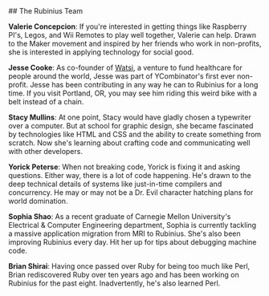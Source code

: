 <section>
## The Rubinius Team

**Valerie Concepcion**: If you're interested in getting things like Raspberry
PI's, Legos, and Wii Remotes to play well together, Valerie can help. Drawn to
the Maker movement and inspired by her friends who work in non-profits, she is
interested in applying technology for social good.

**Jesse Cooke**: As co-founder of [Watsi](https://watsi.org/), a venture to
fund healthcare for people around the world, Jesse was part of YCombinator's
first ever non-profit. Jesse has been contributing in any way he can to
Rubinius for a long time. If you visit Portland, OR, you may see him riding
this weird bike with a belt instead of a chain.

**Stacy Mullins**: At one point, Stacy would have gladly chosen a typewriter
over a computer. But at school for graphic design, she became fascinated by
technologies like HTML and CSS and the ability to create something from
scratch. Now she's learning about crafting code and communicating well with
other developers.

**Yorick Peterse**: When not breaking code, Yorick is fixing it and asking
questions. Either way, there is a lot of code happening. He's drawn to the
deep technical details of systems like just-in-time compilers and concurrency.
He may or may not be a Dr. Evil character hatching plans for world domination.

**Sophia Shao**: As a recent graduate of Carnegie Mellon University's
Electrical & Computer Engineering department, Sophia is currently tackling a
massive application migration from MRI to Rubinius. She's also been improving
Rubinius every day. Hit her up for tips about debugging machine code.

**Brian Shirai**: Having once passed over Ruby for being too much like Perl,
Brian rediscovered Ruby over ten years ago and has been working on Rubinius
for the past eight. Inadvertently, he's also learned Perl.

</section>
